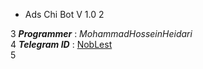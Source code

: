 * Ads Chi Bot V 1.0
2

3
***Programmer*** : _MohammadHosseinHeidari_<br>
4
***Telegram ID*** : [NobLest](http://telegram.me/noblest)<br>
5

